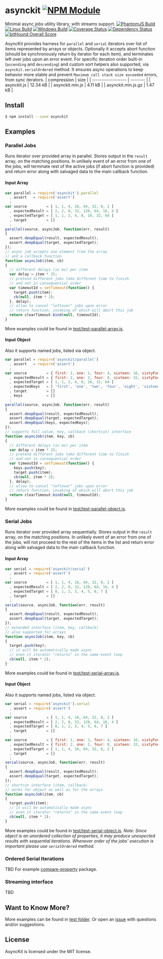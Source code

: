 # asynckit [![NPM Module](https://img.shields.io/npm/v/asynckit.svg?style=flat)](https://www.npmjs.com/package/asynckit)
Minimal async jobs utility library, with streams support.
[![PhantomJS Build](https://img.shields.io/travis/alexindigo/asynckit/v0.4.0.svg?label=browser&style=flat)](https://travis-ci.org/alexindigo/asynckit)
[![Linux Build](https://img.shields.io/travis/alexindigo/asynckit/v0.4.0.svg?label=linux:0.12-6.x&style=flat)](https://travis-ci.org/alexindigo/asynckit)
[![Windows Build](https://img.shields.io/appveyor/ci/alexindigo/asynckit/v0.4.0.svg?label=windows:0.12-6.x&style=flat)](https://ci.appveyor.com/project/alexindigo/asynckit)
[![Coverage Status](https://img.shields.io/coveralls/alexindigo/asynckit/v0.4.0.svg?label=code+coverage&style=flat)](https://coveralls.io/github/alexindigo/asynckit?branch=master)
[![Dependency Status](https://img.shields.io/david/alexindigo/asynckit/v0.4.0.svg?style=flat)](https://david-dm.org/alexindigo/asynckit)
[![bitHound Overall Score](https://www.bithound.io/github/alexindigo/asynckit/badges/score.svg)](https://www.bithound.io/github/alexindigo/asynckit)
<!-- [![Readme](https://img.shields.io/badge/readme-tested-brightgreen.svg?style=flat)](https://www.npmjs.com/package/reamde) -->
AsyncKit provides harness for `parallel` and `serial` iterators over list of items represented by arrays or objects.
Optionally it accepts abort function (should be synchronously return by iterator for each item), and terminates left over jobs upon an error event. For specific iteration order built-in (`ascending` and `descending`) and custom sort helpers also supported, via `asynckit.serialOrdered` method.
It ensures async operations to keep behavior more stable and prevent `Maximum call stack size exceeded` errors, from sync iterators.
| compression        |     size |
| :----------------- | -------: |
| asynckit.js        | 12.34 kB |
| asynckit.min.js    |  4.11 kB |
| asynckit.min.js.gz |  1.47 kB |
## Install
```sh
$ npm install --save asynckit
```
## Examples
### Parallel Jobs
Runs iterator over provided array in parallel. Stores output in the `result` array,
on the matching positions. In unlikely event of an error from one of the jobs,
will terminate rest of the active jobs (if abort function is provided)
and return error along with salvaged data to the main callback function.
#### Input Array
```javascript
var parallel = require('asynckit').parallel
  , assert   = require('assert')
  ;
var source         = [ 1, 1, 4, 16, 64, 32, 8, 2 ]
  , expectedResult = [ 2, 2, 8, 32, 128, 64, 16, 4 ]
  , expectedTarget = [ 1, 1, 2, 4, 8, 16, 32, 64 ]
  , target         = []
  ;
parallel(source, asyncJob, function(err, result)
{
  assert.deepEqual(result, expectedResult);
  assert.deepEqual(target, expectedTarget);
});
// async job accepts one element from the array
// and a callback function
function asyncJob(item, cb)
{
  // different delays (in ms) per item
  var delay = item * 25;
  // pretend different jobs take different time to finish
  // and not in consequential order
  var timeoutId = setTimeout(function() {
    target.push(item);
    cb(null, item * 2);
  }, delay);
  // allow to cancel "leftover" jobs upon error
  // return function, invoking of which will abort this job
  return clearTimeout.bind(null, timeoutId);
}
```
More examples could be found in [test/test-parallel-array.js](test/test-parallel-array.js).
#### Input Object
Also it supports named jobs, listed via object.
```javascript
var parallel = require('asynckit/parallel')
  , assert   = require('assert')
  ;
var source         = { first: 1, one: 1, four: 4, sixteen: 16, sixtyFour: 64, thirtyTwo: 32, eight: 8, two: 2 }
  , expectedResult = { first: 2, one: 2, four: 8, sixteen: 32, sixtyFour: 128, thirtyTwo: 64, eight: 16, two: 4 }
  , expectedTarget = [ 1, 1, 2, 4, 8, 16, 32, 64 ]
  , expectedKeys   = [ 'first', 'one', 'two', 'four', 'eight', 'sixteen', 'thirtyTwo', 'sixtyFour' ]
  , target         = []
  , keys           = []
  ;
parallel(source, asyncJob, function(err, result)
{
  assert.deepEqual(result, expectedResult);
  assert.deepEqual(target, expectedTarget);
  assert.deepEqual(keys, expectedKeys);
});
// supports full value, key, callback (shortcut) interface
function asyncJob(item, key, cb)
{
  // different delays (in ms) per item
  var delay = item * 25;
  // pretend different jobs take different time to finish
  // and not in consequential order
  var timeoutId = setTimeout(function() {
    keys.push(key);
    target.push(item);
    cb(null, item * 2);
  }, delay);
  // allow to cancel "leftover" jobs upon error
  // return function, invoking of which will abort this job
  return clearTimeout.bind(null, timeoutId);
}
```
More examples could be found in [test/test-parallel-object.js](test/test-parallel-object.js).
### Serial Jobs
Runs iterator over provided array sequentially. Stores output in the `result` array,
on the matching positions. In unlikely event of an error from one of the jobs,
will not proceed to the rest of the items in the list
and return error along with salvaged data to the main callback function.
#### Input Array
```javascript
var serial = require('asynckit/serial')
  , assert = require('assert')
  ;
var source         = [ 1, 1, 4, 16, 64, 32, 8, 2 ]
  , expectedResult = [ 2, 2, 8, 32, 128, 64, 16, 4 ]
  , expectedTarget = [ 0, 1, 2, 3, 4, 5, 6, 7 ]
  , target         = []
  ;
serial(source, asyncJob, function(err, result)
{
  assert.deepEqual(result, expectedResult);
  assert.deepEqual(target, expectedTarget);
});
// extended interface (item, key, callback)
// also supported for arrays
function asyncJob(item, key, cb)
{
  target.push(key);
  // it will be automatically made async
  // even it iterator "returns" in the same event loop
  cb(null, item * 2);
}
```
More examples could be found in [test/test-serial-array.js](test/test-serial-array.js).
#### Input Object
Also it supports named jobs, listed via object.
```javascript
var serial = require('asynckit').serial
  , assert = require('assert')
  ;
var source         = [ 1, 1, 4, 16, 64, 32, 8, 2 ]
  , expectedResult = [ 2, 2, 8, 32, 128, 64, 16, 4 ]
  , expectedTarget = [ 0, 1, 2, 3, 4, 5, 6, 7 ]
  , target         = []
  ;
var source         = { first: 1, one: 1, four: 4, sixteen: 16, sixtyFour: 64, thirtyTwo: 32, eight: 8, two: 2 }
  , expectedResult = { first: 2, one: 2, four: 8, sixteen: 32, sixtyFour: 128, thirtyTwo: 64, eight: 16, two: 4 }
  , expectedTarget = [ 1, 1, 4, 16, 64, 32, 8, 2 ]
  , target         = []
  ;
serial(source, asyncJob, function(err, result)
{
  assert.deepEqual(result, expectedResult);
  assert.deepEqual(target, expectedTarget);
});
// shortcut interface (item, callback)
// works for object as well as for the arrays
function asyncJob(item, cb)
{
  target.push(item);
  // it will be automatically made async
  // even it iterator "returns" in the same event loop
  cb(null, item * 2);
}
```
More examples could be found in [test/test-serial-object.js](test/test-serial-object.js).
_Note: Since _object_ is an _unordered_ collection of properties,
it may produce unexpected results with sequential iterations.
Whenever order of the jobs' execution is important please use `serialOrdered` method._
### Ordered Serial Iterations
TBD
For example [compare-property](compare-property) package.
### Streaming interface
TBD
## Want to Know More?
More examples can be found in [test folder](test/).
Or open an [issue](https://github.com/alexindigo/asynckit/issues) with questions and/or suggestions.
## License
AsyncKit is licensed under the MIT license.
